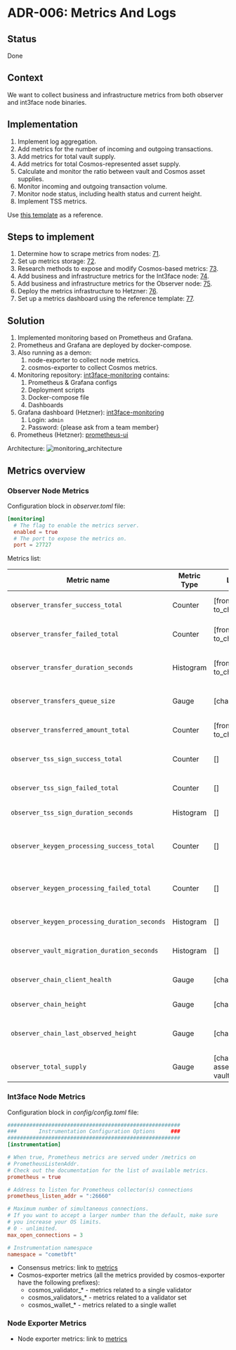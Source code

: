 # ADR-006: Metrics And Logs

## Status

Done

## Context

We want to collect business and infrastructure metrics from both observer and int3face node binaries.

## Implementation

1. Implement log aggregation.
2. Add metrics for the number of incoming and outgoing transactions.
3. Add metrics for total vault supply.
4. Add metrics for total Cosmos-represented asset supply.
5. Calculate and monitor the ratio between vault and Cosmos asset supplies.
6. Monitor incoming and outgoing transaction volume.
7. Monitor node status, including health status and current height.
8. Implement TSS metrics.

Use [this template](https://grafana.com/grafana/dashboards/16846-aptos-validator-monitoring/) as a reference.  

## Steps to implement

1. Determine how to scrape metrics from nodes: [71](https://github.com/Int3facechain/bridge/issues/71).
2. Set up metrics storage: [72](https://github.com/Int3facechain/bridge/issues/72).
3. Research methods to expose and modify Cosmos-based metrics: [73](https://github.com/Int3facechain/bridge/issues/73).
4. Add business and infrastructure metrics for the Int3face node: [74](https://github.com/Int3facechain/bridge/issues/74).
5. Add business and infrastructure metrics for the Observer node: [75](https://github.com/Int3facechain/bridge/issues/75).
6. Deploy the metrics infrastructure to Hetzner: [76](https://github.com/Int3facechain/bridge/issues/76).
7. Set up a metrics dashboard using the reference template: [77](https://github.com/Int3facechain/bridge/issues/77).

## Solution

1. Implemented monitoring based on Prometheus and Grafana.
2. Prometheus and Grafana are deployed by docker-compose.
3. Also running as a demon:
    1. node-exporter to collect node metrics.
    2. cosmos-exporter to collect Cosmos metrics.
4. Monitoring repository: [int3face-monitoring](https://github.com/Int3facechain/monitoring) contains:
   1. Prometheus & Grafana configs 
   2. Deployment scripts
   3. Docker-compose file
   4. Dashboards
5. Grafana dashboard (Hetzner): [int3face-monitoring](http://95.217.153.1:3000/d/cosmos_validator/int3face-monitoring?orgId=1&refresh=1m)
   1. Login: `admin`
   2. Password: {please ask from a team member}
6. Prometheus (Hetzner): [prometheus-ui](http://95.217.153.1:9099/graph)

Architecture:
![monitoring_architecture](../images/monitoring_architecture.png)

## Metrics overview

### Observer Node Metrics
Configuration block in *observer.toml* file:
```toml
[monitoring]
  # The flag to enable the metrics server.
  enabled = true
  # The port to expose the metrics on.
  port = 27727
```

Metrics list:

| Metric name                                   | Metric Type | Labels                               | Description                                    |
|-----------------------------------------------|-------------|--------------------------------------|------------------------------------------------|
| `observer_transfer_success_total`             | Counter     | [from_chain, to_chain]               | Number of successful transfers                 |
| `observer_transfer_failed_total`              | Counter     | [from_chain, to_chain]               | Number of failed transfers                     |
| `observer_transfer_duration_seconds`          | Histogram   | [from_chain, to_chain]               | Time spent on processing transfer              |
| `observer_transfers_queue_size`               | Gauge       | [chain_id]                           | Size of transfers queue                        |
| `observer_transferred_amount_total`           | Counter     | [from_chain, to_chain]               | Amount of transferred assets                   |
| `observer_tss_sign_success_total`             | Counter     | []                                   | Number of successful TSS signs                 |
| `observer_tss_sign_failed_total`              | Counter     | []                                   | Number of failed TSS signs                     |
| `observer_tss_sign_duration_seconds`          | Histogram   | []                                   | Time spent on TSS                              |
| `observer_keygen_processing_success_total`    | Counter     | []                                   | Number of successful key generation processes  |
| `observer_keygen_processing_failed_total`     | Counter     | []                                   | Number of failed key generation processes      |
| `observer_keygen_processing_duration_seconds` | Histogram   | []                                   | Time spent on key generation                   |
| `observer_vault_migration_duration_seconds`   | Histogram   | []                                   | Time spent on vault migration                  |
| `observer_chain_client_health`                | Gauge       | [chain_id]                           | Chain client health status                     |
| `observer_chain_height`                       | Gauge       | [chain_id]                           | Chain height                                   |
| `observer_chain_last_observed_height`         | Gauge       | [chain_id]                           | Last observed chain height                     |
| `observer_total_supply`                       | Gauge       | [chain_id, asset_id, vault_address]  | Total supply of assets                         |


### Int3face Node Metrics
Configuration block in *config/config.toml* file:
```toml
#######################################################
###       Instrumentation Configuration Options     ###
#######################################################
[instrumentation]

# When true, Prometheus metrics are served under /metrics on
# PrometheusListenAddr.
# Check out the documentation for the list of available metrics.
prometheus = true

# Address to listen for Prometheus collector(s) connections
prometheus_listen_addr = ":26660"

# Maximum number of simultaneous connections.
# If you want to accept a larger number than the default, make sure
# you increase your OS limits.
# 0 - unlimited.
max_open_connections = 3

# Instrumentation namespace
namespace = "cometbft"
```

- Consensus metrics: link to [metrics](https://docs.cometbft.com/v0.37/core/metrics)
- Cosmos-exporter metrics (all the metrics provided by cosmos-exporter have the following prefixes):
    - cosmos_validator_* - metrics related to a single validator 
    - cosmos_validators_* - metrics related to a validator set 
    - cosmos_wallet_* - metrics related to a single wallet

### Node Exporter Metrics
- Node exporter metrics: link to [metrics](https://github.com/prometheus/node_exporter)